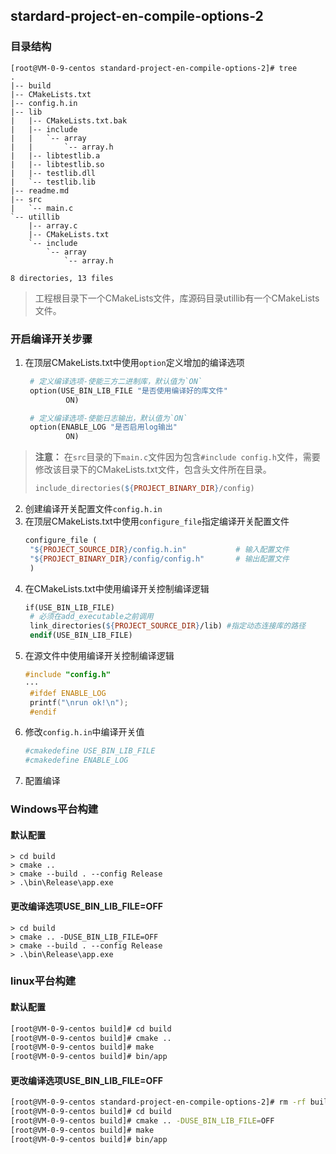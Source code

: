 ## stardard-project-en-compile-options-2
### 目录结构
```shell
[root@VM-0-9-centos standard-project-en-compile-options-2]# tree
.
|-- build
|-- CMakeLists.txt
|-- config.h.in
|-- lib
|   |-- CMakeLists.txt.bak
|   |-- include
|   |   `-- array
|   |       `-- array.h
|   |-- libtestlib.a
|   |-- libtestlib.so
|   |-- testlib.dll
|   `-- testlib.lib
|-- readme.md
|-- src
|   `-- main.c
`-- utillib
    |-- array.c
    |-- CMakeLists.txt
    `-- include
        `-- array
            `-- array.h

8 directories, 13 files
```
> 工程根目录下一个CMakeLists文件，库源码目录utillib有一个CMakeLists文件。


### 开启编译开关步骤
1. 在顶层CMakeLists.txt中使用`option`定义增加的编译选项
   ```makefile
    # 定义编译选项-使能三方二进制库，默认值为`ON`
    option(USE_BIN_LIB_FILE "是否使用编译好的库文件" 
            ON)

    # 定义编译选项-使能日志输出，默认值为`ON`
    option(ENABLE_LOG "是否启用log输出" 
            ON)
   ```
> **注意：**
> 在`src`目录的下`main.c`文件因为包含`#include config.h`文件，需要修改该目录下的CMakeLists.txt文件，包含头文件所在目录。
> ```makefile
> include_directories(${PROJECT_BINARY_DIR}/config)
> ```

2. 创建编译开关配置文件`config.h.in`
3. 在顶层CMakeLists.txt中使用`configure_file`指定编译开关配置文件
   ```makefile
   configure_file (
    "${PROJECT_SOURCE_DIR}/config.h.in"           # 输入配置文件
    "${PROJECT_BINARY_DIR}/config/config.h"       # 输出配置文件
    )
   ```
4. 在CMakeLists.txt中使用编译开关控制编译逻辑
   ```makefile
   if(USE_BIN_LIB_FILE)
    # 必须在add_executable之前调用
    link_directories(${PROJECT_SOURCE_DIR}/lib) #指定动态连接库的路径
    endif(USE_BIN_LIB_FILE)
   ```
5. 在源文件中使用编译开关控制编译逻辑
   ```c
   #include "config.h"
   ···
    #ifdef ENABLE_LOG  
    printf("\nrun ok!\n");
    #endif
   ```
6. 修改`config.h.in`中编译开关值
   ```sh
   #cmakedefine USE_BIN_LIB_FILE
   #cmakedefine ENABLE_LOG
   ```
7. 配置编译

### Windows平台构建
#### 默认配置

```shell
> cd build
> cmake ..
> cmake --build . --config Release
> .\bin\Release\app.exe
```

#### 更改编译选项USE_BIN_LIB_FILE=OFF
```shell
> cd build 
> cmake .. -DUSE_BIN_LIB_FILE=OFF
> cmake --build . --config Release
> .\bin\Release\app.exe
```

### linux平台构建
#### 默认配置
```sh
[root@VM-0-9-centos build]# cd build
[root@VM-0-9-centos build]# cmake ..
[root@VM-0-9-centos build]# make
[root@VM-0-9-centos build]# bin/app
```

#### 更改编译选项USE_BIN_LIB_FILE=OFF
```sh
[root@VM-0-9-centos standard-project-en-compile-options-2]# rm -rf build/*
[root@VM-0-9-centos build]# cd build
[root@VM-0-9-centos build]# cmake .. -DUSE_BIN_LIB_FILE=OFF
[root@VM-0-9-centos build]# make
[root@VM-0-9-centos build]# bin/app
```